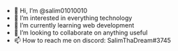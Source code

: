 - 👋 Hi, I’m @salim01010010
- 👀 I’m interested in everything technology
- 🌱 I’m currently learning web development
- 💞️ I’m looking to collaborate on anything useful
- 📫 How to reach me on discord: SalimThaDream#3745

<!---
salim01010010/salim01010010 is a ✨ special ✨ repository because its `README.md` (this file) appears on your GitHub profile.
You can click the Preview link to take a look at your changes.
--->
